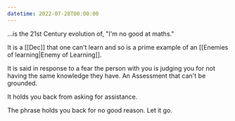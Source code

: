 ```yaml
---
datetime: 2022-07-28T00:00:00
---
```

…is the 21st Century evolution of, "I'm no good at maths."

It is a [[Dec]] that one can't learn and so is a prime example of an [[Enemies of learning|Enemy of Learning]].

It is said in response to a fear the person with you is judging you for not having the same knowledge they have. An Assessment that can't be grounded.

It holds you back from asking for assistance.

The phrase holds you back for no good reason. Let it go.
